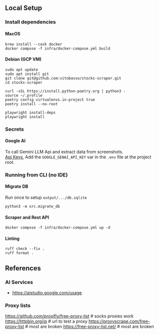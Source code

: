 ## Local Setup

### Install dependencies

#### MacOS

```
brew install --cask docker
docker compose -f infra/docker-compose.yml build
```

#### Debian (GCP VM)

```
sudo apt update
sudo apt install git
git clone git@github.com:vitobasso/stocks-scraper.git
cd stocks-scraper

curl -sSL https://install.python-poetry.org | python3 -
source ~/.profile
poetry config virtualenvs.in-project true
poetry install --no-root

playwright install-deps
playwright install
```

### Secrets

#### Google AI

To call Gemini LLM Api and extract data from screenshots.  
[Api Keys](https://aistudio.google.com/apikey),
Add the `GOOGLE_GENAI_API_KEY` var in the `.env` file at the project root.

### Running from CLI (no IDE)

#### Migrate DB

Run once to setup `output/.../db.sqlite`

```
python3 -m src.migrate_db
```

#### Scraper and Rest API

```
docker compose -f infra/docker-compose.yml up -d
```

#### Linting

```
ruff check --fix .
ruff format .
```

## References

### AI Services

- https://aistudio.google.com/usage

### Proxy lists

https://github.com/proxifly/free-proxy-list # socks proxies work
https://httpbin.org/ip # url to test a proxy
https://proxyscrape.com/free-proxy-list # most are broken
https://free-proxy-list.net/ # most are broken
